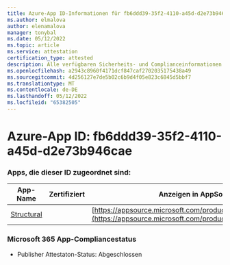 ```yaml
---
title: Azure-App ID-Informationen für fb6ddd39-35f2-4110-a45d-d2e73b946cae
ms.author: elmalova
author: elenamalova
manager: tonybal
ms.date: 05/12/2022
ms.topic: article
ms.service: attestation
certification_type: attested
description: Alle verfügbaren Sicherheits- und Complianceinformationen für fb6ddd39-35f2-4110-a45d-d2e73b946cae.
ms.openlocfilehash: a2943c8960f4171dcf847caf2702035175438a49
ms.sourcegitcommit: 4d256127e7de5b02c6b9d4f05e823c6845d5bbf7
ms.translationtype: MT
ms.contentlocale: de-DE
ms.lasthandoff: 05/12/2022
ms.locfileid: "65382505"
---
```

# <a name="azure-app-id-fb6ddd39-35f2-4110-a45d-d2e73b946cae"></a>Azure-App ID: fb6ddd39-35f2-4110-a45d-d2e73b946cae


### <a name="apps-associated-with-this-id"></a>Apps, die dieser ID zugeordnet sind:
| **App-Name** | **Zertifiziert** | **Anzeigen in AppSource** |
|--------------|---------------|-----------------------|
| [Structural](../forward/WA200002514.md) |  | [https://appsource.microsoft.com/product/office/WA200002514](https://appsource.microsoft.com/product/office/WA200002514) |

### <a name="microsoft-365-app-compliance-status"></a>Microsoft 365 App-Compliancestatus
- Publisher Attestaton-Status: Abgeschlossen
